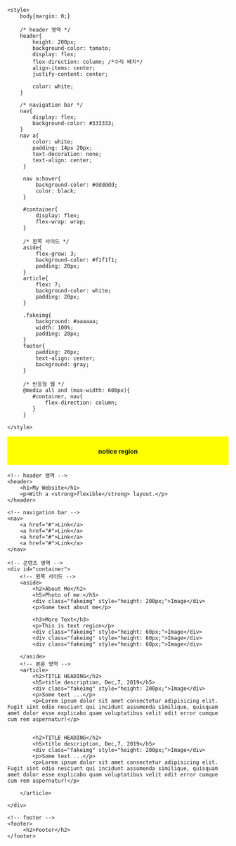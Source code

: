 <!DOCTYPE html>
<html>
<head>
    <meta charset="UTF-8">
    <title>Tamplate Web Site</title>
 
    <style>
        body{margin: 0;}
 
        /* header 영역 */
        header{
            height: 200px;
            background-color: tomato;
            display: flex;
            flex-direction: column; /*수직 배치*/
            align-items: center;
            justify-content: center;
 
            color: white;
        }
 
        /* navigation bar */
        nav{
            display: flex;
            background-color: #333333;
        }
        nav a{
            color: white;
            padding: 14px 20px;
            text-decoration: none;
            text-align: center;
         }
 
         nav a:hover{
             background-color: #dddddd;
             color: black;
         }
 
         #container{
             display: flex;
             flex-wrap: wrap;
         }
 
         /* 왼쪽 사이드 */
         aside{
             flex-grow: 3;
             background-color: #f1f1f1;
             padding: 20px;
         }
         article{
             flex: 7;
             background-color: white;
             padding: 20px;
         }
 
         .fakeimg{
             background: #aaaaaa;
             width: 100%;
             padding: 20px;
         }
         footer{
             padding: 20px;
             text-align: center;
             background: gray;
         }
 
         /* 반응형 웹 */
         @media all and (max-width: 600px){
            #container, nav{
                flex-direction: column;
            }
         }
 
    </style>
 
</head>
<body>
    <!-- notice 영역 -->
    <div style="background-color: yellow; padding: 5px;">
        <h4 style="text-align: center;">notice region</h4>
    </div>
 
    <!-- header 영역 -->
    <header>
        <h1>My Website</h1>
        <p>With a <strong>flexible</strong> layout.</p>
    </header>
 
    <!-- navigation bar -->
    <nav>
        <a href="#">Link</a>
        <a href="#">Link</a>
        <a href="#">Link</a>
        <a href="#">Link</a>
    </nav>
 
    <!-- 콘텐츠 영역 -->
    <div id="container">
        <!-- 왼쪽 사이드 -->
        <aside>
            <h2>About Me</h2>
            <h5>Photo of me:</h5>
            <div class="fakeimg" style="height: 200px;">Image</div>
            <p>Some text about me</p>
 
            <h3>More Text</h3>
            <p>This is text region</p>
            <div class="fakeimg" style="height: 60px;">Image</div>
            <div class="fakeimg" style="height: 60px;">Image</div>
            <div class="fakeimg" style="height: 60px;">Image</div>
 
        </aside>
        <!-- 본문 영역 -->
        <article>
            <h2>TITLE HEADING</h2>
            <h5>title description, Dec,7, 2019</h5>
            <div class="fakeimg" style="height: 200px;">Image</div>
            <p>Some text ...</p>
            <p>Lorem ipsum dolor sit amet consectetur adipisicing elit. Fugit sint odio nesciunt qui incidunt assumenda similique, quisquam amet dolor esse explicabo quam voluptatibus velit odit error cumque cum rem aspernatur!</p>
 
 
            <h2>TITLE HEADING</h2>
            <h5>title description, Dec,7, 2019</h5>
            <div class="fakeimg" style="height: 200px;">Image</div>
            <p>Some text ...</p>
            <p>Lorem ipsum dolor sit amet consectetur adipisicing elit. Fugit sint odio nesciunt qui incidunt assumenda similique, quisquam amet dolor esse explicabo quam voluptatibus velit odit error cumque cum rem aspernatur!</p>
 
        </article>
 
    </div>
 
    <!-- footer -->
    <footer>
         <h2>Footer</h2>
    </footer>
 
</body>
</html>
